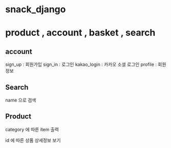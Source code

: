 # snack_django
# product , account , basket , search

## account
sign_up : 회원가입
sign_in : 로그인
kakao_login : 카카오 소셜 로그인
profile : 회원 정보

## Search
name 으로 검색 

## Product

category 에 따른 item 출력 

id 에 따른 상품 상세정보 보기 
 


